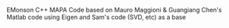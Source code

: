 EMonson C++ MAPA Code based on Mauro Maggioni & Guangiang Chen's Matlab code
using Eigen and Sam's code (SVD, etc) as a base
